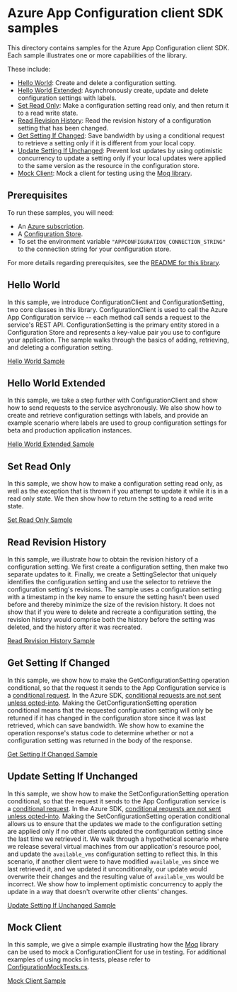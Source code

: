 # Azure App Configuration client SDK samples

This directory contains samples for the Azure App Configuration client SDK.  Each sample illustrates one or more capabilities of the library.

These include:
 - [Hello World](#hello-world): Create and delete a configuration setting.
 - [Hello World Extended](#hello-world-extended): Asynchronously create, update and delete configuration settings with labels.
 - [Set Read Only](#set-read-only): Make a configuration setting read only, and then return it to a read write state.
 - [Read Revision History](#read-revision-history): Read the revision history of a configuration setting that has been changed.
 - [Get Setting If Changed](#get-setting-if-changed): Save bandwidth by using a conditional request to retrieve a setting only if it is different from your local copy.
 - [Update Setting If Unchanged](#update-setting-if-unchanged): Prevent lost updates by using optimistic concurrency to update a setting only if your local updates were applied to the same version as the resource in the configuration store.
 - [Mock Client](#mock-client): Mock a client for testing using the [Moq library][moq].

 ## Prerequisites
 To run these samples, you will need:
 - An [Azure subscription][azure_sub].
 - A [Configuration Store][configuration_store].
 - To set the environment variable ``"APPCONFIGURATION_CONNECTION_STRING"`` to the connection string for your configuration store.

 For more details regarding prerequisites, see the [README for this library][root_readme].

## Hello World

In this sample, we introduce ConfigurationClient and ConfigurationSetting, two core classes in this library.  ConfigurationClient is used to call the Azure App Configuration service -- each method call sends a request to the service's REST API.  ConfigurationSetting is the primary entity stored in a Configuration Store and represents a key-value pair you use to configure your application.  The sample walks through the basics of adding, retrieving, and deleting a configuration setting.

[Hello World Sample](Sample1_HelloWorld.cs)

## Hello World Extended

In this sample, we take a step further with ConfigurationClient and show how to send requests to the service asychronously.  We also show how to create and retrieve configuration settings with labels, and provide an example scenario where labels are used to group configuration settings for beta and production application instances.

[Hello World Extended Sample](Sample2_HelloWorldExtended.cs)

## Set Read Only

In this sample, we show how to make a configuration setting read only, as well as the exception that is thrown if you attempt to update it while it is in a read only state.  We then show how to return the setting to a read write state.

[Set Read Only Sample](Sample3_SetClearReadOnly.cs)

## Read Revision History

In this sample, we illustrate how to obtain the revision history of a configuration setting.  We first create a configuration setting, then make two separate updates to it.  Finally, we create a SettingSelector that uniquely identifies the configuration setting and use the selector to retrieve the configuration setting's revisions.  The sample uses a configuration setting with a timestamp in the key name to ensure the setting hasn't been used before and thereby minimize the size of the revision history.  It does not show that if you were to delete and recreate a configuration setting, the revision history would comprise both the history before the setting was deleted, and the history after it was recreated.

[Read Revision History Sample](Sample4_ReadRevisionHistory.cs)

## Get Setting If Changed

In this sample, we show how to make the GetConfigurationSetting operation conditional, so that the request it sends to the App Configuration service is a [conditional request][conditional_request_mdn].  In the Azure SDK, [conditional requests are not sent unless opted-into][conditional_request_guideline].  Making the GetConfigurationSetting operation conditional means that the requested configuration setting will only be returned if it has changed in the configuration store since it was last retrieved, which can save bandwidth.  We show how to examine the operation response's status code to determine whether or not a configuration setting was returned in the body of the response.

[Get Setting If Changed Sample](Sample5_GetSettingIfChanged.cs)

## Update Setting If Unchanged

In this sample, we show how to make the SetConfigurationSetting operation conditional, so that the request it sends to the App Configuration service is a [conditional request][conditional_request_mdn].  In the Azure SDK, [conditional requests are not sent unless opted-into][conditional_request_guideline].  Making the SetConfigurationSetting operation conditional allows us to ensure that the updates we made to the configuration setting are applied only if no other clients updated the configuration setting since the last time we retrieved it.  We walk through a hypothetical scenario where we release several virtual machines from our application's resource pool, and update the ``available_vms`` configuration setting to reflect this.  In this scenario, if another client were to have modified ``available_vms`` since we last retrieved it, and we updated it unconditionally, our update would overwrite their changes and the resulting value of ``available_vms`` would be incorrect.  We show how to implement optimistic concurrency to apply the update in a way that doesn't overwrite other clients' changes.

[Update Setting If Unchanged Sample](Sample6_UpdateSettingIfUnchanged.cs)

## Mock Client

In this sample, we give a simple example illustrating how the [Moq](moq) library can be used to mock a ConfigurationClient for use in testing.  For additional examples of using mocks in tests, please refer to [ConfigurationMockTests.cs][mock_tests].

[Mock Client Sample](Sample7_MockClient.cs)


<!-- Links -->

[azure_sub]: https://azure.microsoft.com/free/
[configuration_store]: https://docs.microsoft.com/azure/azure-app-configuration/quickstart-dotnet-core-app#create-an-app-configuration-store
[root_readme]: https://github.com/Azure/azure-sdk-for-net/tree/master/sdk/appconfiguration/Azure.Data.AppConfiguration/README.md
[conditional_request_mdn]: https://developer.mozilla.org/en-US/docs/Web/HTTP/Conditional_requests
[conditional_request_guideline]: https://azure.github.io/azure-sdk/general_design.html#conditional-requests
[moq]: https://github.com/Moq/moq4/
[mock_tests]: https://github.com/Azure/azure-sdk-for-net/blob/master/sdk/appconfiguration/Azure.Data.AppConfiguration/tests/ConfigurationMockTests.cs
